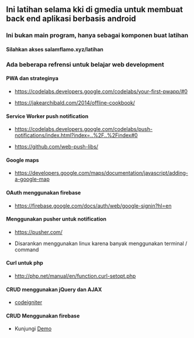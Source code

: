 ## Ini latihan selama kki di gmedia untuk membuat back end aplikasi berbasis android
### Ini bukan main program, hanya sebagai komponen buat latihan
#### Silahkan akses salamflamo.xyz/latihan

### Ada beberapa refrensi untuk belajar web development

#### PWA dan strateginya

- https://codelabs.developers.google.com/codelabs/your-first-pwapp/#0

- https://jakearchibald.com/2014/offline-cookbook/

#### Service Worker push notification

- https://codelabs.developers.google.com/codelabs/push-notifications/index.html?index=..%2F..%2Findex#0

- https://github.com/web-push-libs/

#### Google maps

- https://developers.google.com/maps/documentation/javascript/adding-a-google-map

#### OAuth menggunakan firebase

- https://firebase.google.com/docs/auth/web/google-signin?hl=en

#### Menggunakan pusher untuk notification

- https://pusher.com/

- Disarankan menggunakan linux karena banyak menggunakan terminal / command

#### Curl untuk php

- http://php.net/manual/en/function.curl-setopt.php

#### CRUD menggunakan jQuery dan AJAX

- [codeigniter](http://mbahcoding.com/tutorial/php/codeigniter/codeigniter-ajax-crud-using-bootstrap-modals-datatables-image-upload.html)

#### CRUD Menggunakan firebase

- Kunjungi [Demo](https://salamflamo.xyz/latihan/google/firebs.html)

